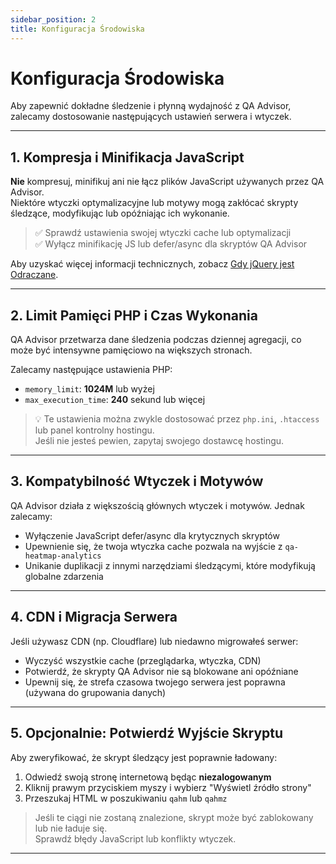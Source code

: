 ```yaml
---
sidebar_position: 2
title: Konfiguracja Środowiska
---
```


# Konfiguracja Środowiska

Aby zapewnić dokładne śledzenie i płynną wydajność z QA Advisor, zalecamy dostosowanie następujących ustawień serwera i wtyczek.

---

## 1. Kompresja i Minifikacja JavaScript

**Nie** kompresuj, minifikuj ani nie łącz plików JavaScript używanych przez QA Advisor.  
Niektóre wtyczki optymalizacyjne lub motywy mogą zakłócać skrypty śledzące, modyfikując lub opóźniając ich wykonanie.

> ✅ Sprawdź ustawienia swojej wtyczki cache lub optymalizacji  
> ✅ Wyłącz minifikację JS lub defer/async dla skryptów QA Advisor

Aby uzyskać więcej informacji technicznych, zobacz [Gdy jQuery jest Odraczane](/docs/user-manual/getting-started/when-defer-jquery).

---

## 2. Limit Pamięci PHP i Czas Wykonania

QA Advisor przetwarza dane śledzenia podczas dziennej agregacji, co może być intensywne pamięciowo na większych stronach.

Zalecamy następujące ustawienia PHP:

- `memory_limit`: **1024M** lub wyżej  
- `max_execution_time`: **240** sekund lub więcej

> 💡 Te ustawienia można zwykle dostosować przez `php.ini`, `.htaccess` lub panel kontrolny hostingu.  
> Jeśli nie jesteś pewien, zapytaj swojego dostawcę hostingu.

---

## 3. Kompatybilność Wtyczek i Motywów

QA Advisor działa z większością głównych wtyczek i motywów. Jednak zalecamy:

- Wyłączenie JavaScript defer/async dla krytycznych skryptów
- Upewnienie się, że twoja wtyczka cache pozwala na wyjście z `qa-heatmap-analytics`
- Unikanie duplikacji z innymi narzędziami śledzącymi, które modyfikują globalne zdarzenia

---

## 4. CDN i Migracja Serwera

Jeśli używasz CDN (np. Cloudflare) lub niedawno migrowałeś serwer:

- Wyczyść wszystkie cache (przeglądarka, wtyczka, CDN)
- Potwierdź, że skrypty QA Advisor nie są blokowane ani opóźniane
- Upewnij się, że strefa czasowa twojego serwera jest poprawna (używana do grupowania danych)

---

## 5. Opcjonalnie: Potwierdź Wyjście Skryptu

Aby zweryfikować, że skrypt śledzący jest poprawnie ładowany:

1. Odwiedź swoją stronę internetową będąc **niezalogowanym**
2. Kliknij prawym przyciskiem myszy i wybierz "Wyświetl źródło strony"
3. Przeszukaj HTML w poszukiwaniu `qahm` lub `qahmz`

> Jeśli te ciągi nie zostaną znalezione, skrypt może być zablokowany lub nie ładuje się.  
> Sprawdź błędy JavaScript lub konflikty wtyczek.

---
